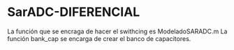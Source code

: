 # SarADC-DIFERENCIAL
La función que se encraga de hacer el swithcing es ModeladoSARADC.m
La función bank_cap se encarga de crear el banco de capacitores.
